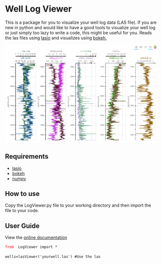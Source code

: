 # Well Log Viewer
This is a package for you to visualize your well log data (LAS file). If you are new in python and would like to have a good tools to visualize your well log or just simply too lazy to write a code, this might be useful for you. Reads the las files using [lasio](https://lasio.readthedocs.io/en/latest/installation.html) and visualizes using [bokeh.](https://bokeh.org/)


![alt text](https://github.com/panjoel4/WellLogViewer/blob/master/Files/image.png?raw=true)


## Requirements
- [lasio](https://lasio.readthedocs.io/en/latest/installation.html) <br/>
- [bokeh](https://bokeh.org/) <br/>
- [numpy](https://numpy.org/) <br/>


## How to use
Copy the LogViewer.py file to your working directory and then import the file to your code.

## User Guide
View the [online documentation](https://github.com/panjoel4/WellLogViewer/tree/master/User%20Guide)

<pre><code><span style="color:red">from </span> LogViewer import *

wells=lasViewer('yourwell.las') #Use the las
</code></pre>
